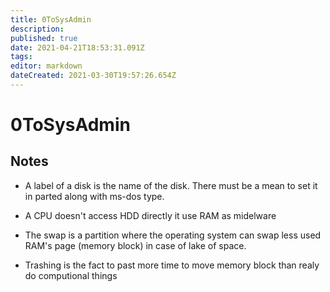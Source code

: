 ```yaml
---
title: 0ToSysAdmin
description: 
published: true
date: 2021-04-21T18:53:31.091Z
tags: 
editor: markdown
dateCreated: 2021-03-30T19:57:26.654Z
---
```


# 0ToSysAdmin
## Notes

* A label of a disk is the name of the disk. There must be a mean to set it in parted along with ms-dos type. 

* A CPU doesn't access HDD directly it use RAM as midelware

* The swap is a partition where the operating system can swap less used RAM's page (memory block) in case of lake of space.

* Trashing is the fact to past more time to move memory block than realy do computional things